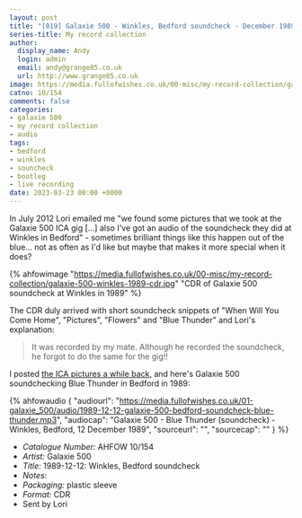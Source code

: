 ```yaml
---
layout: post
title: "[019] Galaxie 500 - Winkles, Bedford soundcheck - December 1989 (CDR)"
series-title: My record collection
author:
  display_name: Andy
  login: admin
  email: andy@grange85.co.uk
  url: http://www.grange85.co.uk
image: https://media.fullofwishes.co.uk/00-misc/my-record-collection/galaxie-500-winkles-1989-cdr.jpg
catno: 10/154
comments: false
categories:
- galaxie 500
- my record collection
- audio
tags:
- bedford
- winkles
- souncheck
- bootleg
- live recording
date: 2023-03-23 00:00 +0000
---
```

In July 2012 Lori emailed me "we found some pictures that we took at the Galaxie 500 ICA gig [...] also I've got an audio of the soundcheck they did at Winkles in Bedford" - sometimes brilliant things like this happen out of the blue... not as often as I'd like but maybe that makes it more special when it does?

{% ahfowimage "https://media.fullofwishes.co.uk/00-misc/my-record-collection/galaxie-500-winkles-1989-cdr.jpg" "CDR of Galaxie 500 soundcheck at Winkles in 1989" %}

The CDR duly arrived with short soundcheck snippets of "When Will You Come Home", "Pictures", "Flowers" and "Blue Thunder" and Lori's explanation:

> It was recorded by my mate. Although he recorded the soundcheck, he forgot to do the same for the gig!!

I posted [the ICA pictures a while back](/2012/07/19/photos-and-audio-galaxie-500-in-london-in-1989/), and here's Galaxie 500 soundchecking Blue Thunder in Bedford in 1989:

 {% ahfowaudio {
  "audiourl": "https://media.fullofwishes.co.uk/01-galaxie_500/audio/1989-12-12-galaxie-500-bedford-soundcheck-blue-thunder.mp3",
  "audiocap": "Galaxie 500 - Blue Thunder (soundcheck) - Winkles, Bedford, 12 December 1989",
  "sourceurl": "",
  "sourcecap": ""
  } %}

 - *Catalogue Number:* AHFOW 10/154
 - *Artist:* Galaxie 500 
 - *Title:* 1989-12-12: Winkles, Bedford soundcheck
 - *Notes:* 
 - *Packaging:* plastic sleeve
 - *Format:* CDR
 - Sent by Lori
